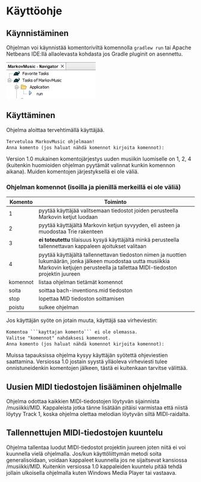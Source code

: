 # Käyttöohje

## Käynnistäminen
Ohjelman voi käynnistää komentoriviltä komennolla ```gradlew run``` tai Apache Netbeans IDE:llä allaolevasta kohdasta jos Gradle pluginit on asennettu.

![netbeans käynnistys](https://github.com/lossitomatossi/MarkovMusic/blob/main/dokumentaatio/kuvat/netbeans%20run.PNG)

## Käyttäminen
Ohjelma aloittaa tervehtimällä käyttäjää.
```
Tervetuloa MarkovMusic ohjelmaan!
Anna komento (jos haluat nähdä komennot kirjoita komennot):
```

Version 1.0 mukainen komentojärjestys uuden musiikin luomiselle on 1, 2, 4 (kuitenkin huomioiden ohjelman pyytämät valinnat kunkin komennon aikana). Muiden komentojen järjestyksellä ei ole väliä.

### Ohjelman komennot (isoilla ja pienillä merkeillä ei ole väliä)
| Komento | Toiminto |
| ------------- |------------- |
| 1 | pyytää käyttäjää valitsemaan tiedostot joiden perusteella Markovin ketjut luodaan |
| 2 | pyytää käyttäjältä Markovin ketjun syvyyden, eli asteen ja muodostaa Trie rakenteen |
| 3 | **ei toteutettu** tilaisuus kysyä käyttäjältä minkä perusteella tallennettavan kappaleen ajoitukset valitaan |
| 4 | pyytää käyttäjältä tallennettavan tiedoston nimen ja nuottien lukumäärän, jonka jälkeen muodostaa uutta musiikkia Markovin ketjujen perusteella ja tallettaa MIDI-tiedoston projektin juureen |
| komennot | listaa ohjelman tietämät komennot |
| soita | soittaa bach-inventions.mid tiedoston |
| stop | lopettaa MID tiedoston soittamisen |
| poistu | sulkee ohjelman |

Jos käyttäjän syöte on jotain muuta, käyttäjä saa virheviestin:
```
Komentoa ```kayttajan komento``` ei ole olemassa.
Valitse "komennot" nahdaksesi komennot.
Anna komento (jos haluat nähdä komennot kirjoita komennot):
```

Muissa tapauksissa ohjelma kysyy käyttäjän syötettä ohjeviestien saattamina. Versiossa 1.0 jostain syystä ylläoleva virheviesti tulee onnistuneidenkin komentojen jälkeen, tästä ei kuitenkaan tarvitse välittää.

## Uusien MIDI tiedostojen lisääminen ohjelmalle
Ohjelma odottaa kaikkien MIDI-tiedostojen löytyvän sijainnista /musiikki/MID. Kappaleista jotka tänne lisätään pitäisi varmistaa että niistä löytyy Track 1, koska ohjelma olettaa melodian löytyvän siltä MIDI-raidalta.

## Tallennettujen MIDI-tiedostojen kuuntelu
Ohjelma tallentaa luodut MIDI-tiedostot projektin juureen joten niitä ei voi kuunnella vielä ohjelmalla. Jos/kun käyttöliittymän metodi soita generalisoidaan, voidaan kappaleet kuunnella jos ne sijaitsevat kansiossa /musiikki/MID. Kuitenkin versiossa 1.0 kappaleiden kuuntelu pitää tehdä jollain ulkoisella ohjelmalla kuten Windows Media Player tai vastaava.
